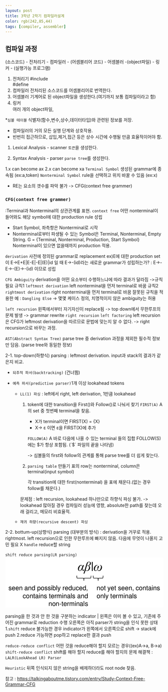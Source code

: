 ```yaml
---
layout: post
title: 3학년 2학기 컴파일러설계
color: rgb(242,85,44)
tags: [compiler, assembler]
---
```


## 컴파일 과정

(소스코드) - 전처리기 - 컴파일러 - (어셈블리어 코드) - 어셈블러 -(object파일) - 링커 - (실행가능 프로그램)

1. 전처리기
   #include  
   #define
2. 컴파일러
   전처리된 소스코드를 어셈블리어로 번역한다.
3. 어셈블러
   기계어로 된 object파일을 생성한다.(여기까지 보통 컴파일이라고 함)
4. 링커 <br>
   여러 개의 object파일,

\*`심볼 테이블` 식별자(함수,변수,상수,데이터타입)와 관련된 정보를 저장.

- 컴파일러의 거의 모든 실행 단계와 상호작용.
- 빈번히 접근하므로, 삽입,제거,접근 등은 상수 시간에 수행될 만큼 효율적이어야 함.

1. Lexical Analysis - scanner
   `토큰`을 생성한다.

2. Syntax Analysis - parser
   `parse tree`를 생성한다.

1.x can become ax
2.x can become xa
`Terminal Symbol` 생성된 grammar에 종속됨 (ex:a,token)
`Nonterminal Symbol` rule을 선택하고 위치 바꿀 수 있음 (ex:x)

- RE는 요소의 갯수를 파악 불가 -> CFG(context free grammer)

### `CFG(context free grammer)`

:Terminal과 Nonterminal의 상관관계를 표현.
`context free` 어떤 nonterminal이 들어와도 해당 symbol에 대한 production rule 성립

- Start Symbol, 좌측항은 Nonterminal로 시작
- Nonterminal로부터 파생될 수 있는 Symbol은 Terminal, Nonterminal, Empty String.
  G = {Terminal, Nonterminal, Production, Start Symbol}
  Nonterminal이 있으면 없을때까지 production 적용.

`derivation` 사전에 정의된 grammar로 replacement
ex)E에 대한 production set이 E->E+E|E-E|-E|(E)|id 일 때 E->-(id)라는 새로운 grammar가 성립하는가?
: E->-E->-(E)->-(id) 이므로 성립

`CFG Ambiguity` derivation을 어떤 요소부터 수행하느냐에 따라 결과가 달라짐 ->규칙 필요
규칙1 `leftmost derivation` left nonterminal을 먼저 terminal로 바꿈
규칙2 `rightmost derivation` right nonterminal을 먼저 terminal로 바꿈
잘못된 규칙을 적용한 예 : `Dangling Else` -> 몇몇 케이스 정의, 치명적이지 않은 ambiguity는 허용

`left recursion` 왼쪽에서부터 자기자신이 replace됨 -> top down에서 무한루프의 문제 발생
-> grammar rewrite
`right recursion`
`left factoring` left recursion은 CFG가 leftmost derivation을 따르므로 문법에 맞는지 알 수 없다.
-> right recursion으로 바꾸는 과정.

`AST(Abstract Syntax Tree)` parse tree 중 derivation 과정을 제외한 필수적 정보만 담음. (parse tree와 동일한 정보)

2-1. top-down(하향식) parsing
: leftmost derivation. input과 stack의 결과가 같은지 비교.

- `되추적 파서(backtracking)` (건너뜀)
- `예측 파서(predictive parser)`1개 이상 lookahead tokens

  - `LL(1) 파싱`
    : left에서 right, left derivation, 1만큼 lookahead

    1. token에 대한 transition을 First()와 Follow()로 나눠서 찾기
       `FIRST(A)` A의 set 중 첫번째 terminal을 찾음.

       - X가 terminal이면 FIRST(X) = {X}
       - X-> ε 이면 ε을 FIRST(X)에 추가

       `FOLLOW(A)` A 바로 다음에 나올 수 있는 terminal 들의 집합
       FOLLOW(S)에는 $가 항상 포함됨.
            (`$` 파일의 끝을 나타냄)

       -> 심볼들의 first와 follow의 관계를 통해 parse tree를 더 쉽게 찾는다.

    2. `parsing table` 만들기
       표의 row는 nonterminal, column은 terminal(input symbol)

       각 transition에 대한 first(nonterminal) 을 표에 채운다.(없는 경우 follow를 채운다.)

    문제점 : left recursion,
    lookahead 하나만으로 하향식 파싱 불가. -> lookahead 많아질 경우 컴파일러 성능에 영향,
    absolute한 path를 찾는데 오래 걸리고, 메모리 비효율적.

  - `재귀 하향(recursive descent) 파싱`

2-2. bottum-up(상향식) parsing (대부분의 방식)
: derivation을 거꾸로 적용. rightmost.
left recursion으로 인한 무한루프에 빠지지 않음. 다음에 무엇이 나올지 고민 필요 X
`handle` reduce할 string

`shift reduce parsing(LR parsing)`
![Alt text](image-3.png)

parsing을 한 것과 안 한 것을 구분하는 indicator |
왼쪽은 이미 볼 수 있고, 기존에 주어진 grammar로 reduction 수행
오른쪽은 아직 parser가 string을 인식 못한 상태 1.`shift` reduce 불가능한 경우 indicator가 왼쪽에서 오른쪽으로 shift -> stack에 push
2.reduce 가능하면 pop하고 replace한 결과 push

`reduce-reduce conflict` 어떤 것을 reduce해야 할지 모르는 경우((ex)A->a, B->a)
`shift-reduce conflict` shift를 해야 할지 reduce를 해야 할지의 문제
해결책 : `LALR(LookAhead LR) Parser`

`Heuristic` 뒤쪽 인식되지 않은 string을 배제하더라도 root node 찾음.

참고 : https://talkingaboutme.tistory.com/entry/Study-Context-Free-Grammar-CFG
